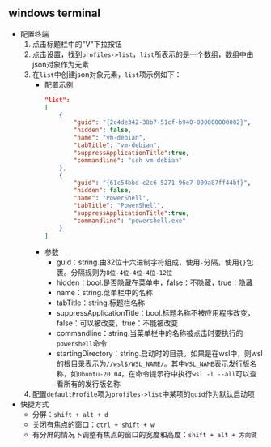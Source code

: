 ## windows terminal
* 配置终端
    1. 点击标题栏中的"V"下拉按钮
    1. 点击设置，找到`profiles->list`，`list`所表示的是一个数组，数组中由json对象作为元素
    1. 在`list`中创建json对象元素，`list`项示例如下：
        * 配置示例
            ```json
            "list":
            [
                {
                    "guid": "{2c4de342-38b7-51cf-b940-000000000002}",
                    "hidden": false,
                    "name": "vm-debian",
                    "tabTitle": "vm-debian",
                    "suppressApplicationTitle":true,
                    "commandline": "ssh vm-debian"
                },
                {
                    "guid": "{61c54bbd-c2c6-5271-96e7-009a87ff44bf}",
                    "hidden": false,
                    "name": "PowerShell",
                    "tabTitle": "PowerShell",
                    "suppressApplicationTitle":true,
                    "commandline": "powershell.exe"
                }
            ]
            ```
        * 参数
            * guid：string.由32位十六进制字符组成，使用`-`分隔，使用`{}`包裹。分隔规则为`8位-4位-4位-4位-12位`
            * hidden：bool.是否隐藏在菜单中，false：不隐藏，true：隐藏
            * name：string.菜单栏中的名称
            * tabTitle：string.标题栏名称
            * suppressApplicationTitle：bool.标题名称不被应用程序改变，false：可以被改变，true：不能被改变
            * commandline：string.当菜单栏中的名称被点击时要执行的`powershell`命令
            * startingDirectory：string.启动时的目录。如果是在wsl中，则wsl的根目录表示为`//wsl$/WSL_NAME/`。其中`WSL_NAME`表示发行版名称，如`Ubuntu-20.04`，在命令提示符中执行`wsl -l --all`可以查看所有的发行版名称
    1. 配置`defaultProfile`项为`profiles->list`中某项的`guid`作为默认启动项 
* 快捷方式
    * 分屏：`shift + alt + d`
    * 关闭有焦点的窗口：`ctrl + shift + w`
    * 有分屏的情况下调整有焦点的窗口的宽度和高度：`shift + alt + 方向键`
